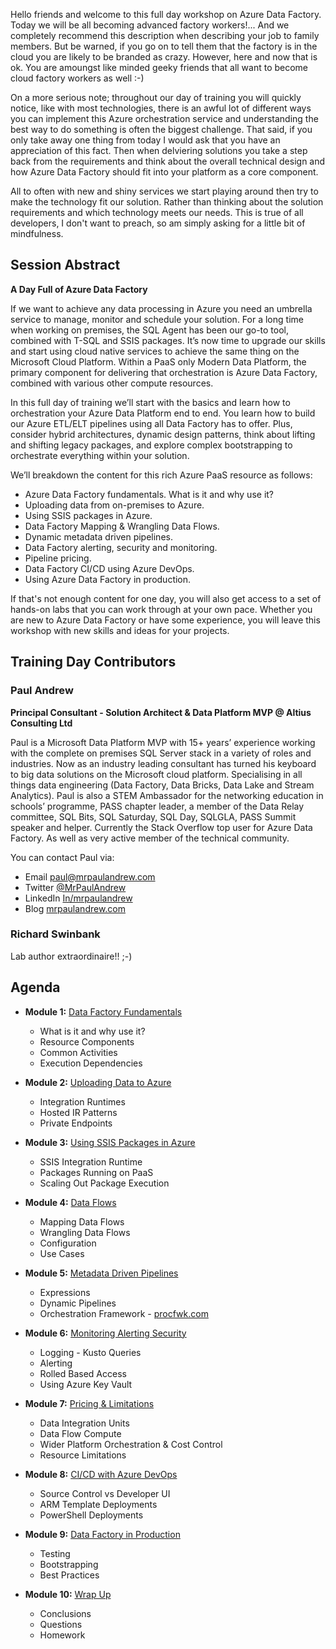 Hello friends and welcome to this full day workshop on Azure Data Factory. Today we will be all becoming advanced factory workers!... And we completely recommend this description when describing your job to family members. But be warned, if you go on to tell them that the factory is in the cloud you are likely to be branded as crazy. However, here and now that is ok. You are amoungst like minded geeky friends that all want to become cloud factory workers as well :-)

On a more serious note; throughout our day of training you will quickly notice, like with most technologies, there is an awful lot of different ways you can implement this Azure orchestration service and understanding the best way to do something is often the biggest challenge. That said, if you only take away one thing from today I would ask that you have an appreciation of this fact. Then when delviering solutions you take a step back from the requirements and think about the overall technical design and how Azure Data Factory should fit into your platform as a core component.

All to often with new and shiny services we start playing around then try to make the technology fit our solution. Rather than thinking about the solution requirements and which technology meets our needs. This is true of all developers, I don't want to preach, so am simply asking for a little bit of mindfulness.

## Session Abstract

__A Day Full of Azure Data Factory__

If we want to achieve any data processing in Azure you need an umbrella service to manage, monitor and schedule your solution. For a long time when working on premises, the SQL Agent has been our go-to tool, combined with T-SQL and SSIS packages. It’s now time to upgrade our skills and start using cloud native services to achieve the same thing on the Microsoft Cloud Platform. Within a PaaS only Modern Data Platform, the primary component for delivering that orchestration is Azure Data Factory, combined with various other compute resources.

In this full day of training we’ll start with the basics and learn how to orchestration your Azure Data Platform end to end. You learn how to build our Azure ETL/ELT pipelines using all Data Factory has to offer. Plus, consider hybrid architectures, dynamic design patterns, think about lifting and shifting legacy packages, and explore complex bootstrapping to orchestrate everything within your solution.

We’ll breakdown the content for this rich Azure PaaS resource as follows:

* Azure Data Factory fundamentals. What is it and why use it?
* Uploading data from on-premises to Azure.
* Using SSIS packages in Azure.
* Data Factory Mapping & Wrangling Data Flows.
* Dynamic metadata driven pipelines.
* Data Factory alerting, security and monitoring.
* Pipeline pricing.
* Data Factory CI/CD using Azure DevOps.
* Using Azure Data Factory in production.

If that's not enough content for one day, you will also get access to a set of hands-on labs that you can work through at your own pace. Whether you are new to Azure Data Factory or have some experience, you will leave this workshop with new skills and ideas for your projects.

## Training Day Contributors
### Paul Andrew 
__Principal Consultant - Solution Architect & Data Platform MVP @ Altius Consulting Ltd__

Paul is a Microsoft Data Platform MVP with 15+ years’ experience working with the complete on premises SQL Server stack in a variety of roles and industries. Now as an industry leading consultant has turned his keyboard to big data solutions on the Microsoft cloud platform. Specialising in all things data engineering (Data Factory, Data Bricks, Data Lake and Stream Analytics). Paul is also a STEM Ambassador for the networking education in schools’ programme, PASS chapter leader, a member of the Data Relay committee, SQL Bits, SQL Saturday, SQL Day, SQLGLA, PASS Summit speaker and helper. Currently the Stack Overflow top user for Azure Data Factory. As well as very active member of the technical community.

You can contact Paul via:

- Email [paul@mrpaulandrew.com](mailto:paul@mrpaulandrew.com)
- Twitter [@MrPaulAndrew](https://twitter.com/MrPaulAndrew)
- LinkedIn [In/mrpaulandrew](https://www.linkedin.com/in/mrpaulandrew/)
- Blog [mrpaulandrew.com](https://mrpaulandrew.com)

### Richard Swinbank

Lab author extraordinaire!!
;-)

## Agenda

* __Module 1:__ [Data Factory Fundamentals](#AddLinkToSlides)
    * What is it and why use it?
    * Resource Components
    * Common Activities
    * Execution Dependencies

* __Module 2:__ [Uploading Data to Azure](#AddLinkToSlides)
    * Integration Runtimes
    * Hosted IR Patterns
    * Private Endpoints

* __Module 3:__ [Using SSIS Packages in Azure](#AddLinkToSlides)
    * SSIS Integration Runtime
    * Packages Running on PaaS
    * Scaling Out Package Execution

* __Module 4:__ [Data Flows](#AddLinkToSlides)
    * Mapping Data Flows
    * Wrangling Data Flows
    * Configuration
    * Use Cases

* __Module 5:__ [Metadata Driven Pipelines](#AddLinkToSlides)
    * Expressions
    * Dynamic Pipelines
    * Orchestration Framework - [procfwk.com](http://procfwk.com/)

* __Module 6:__ [Monitoring Alerting Security](#AddLinkToSlides)
    * Logging - Kusto Queries
    * Alerting
    * Rolled Based Access
    * Using Azure Key Vault

* __Module 7:__ [Pricing & Limitations](#AddLinkToSlides)
    * Data Integration Units
    * Data Flow Compute
    * Wider Platform Orchestration & Cost Control
    * Resource Limitations

* __Module 8:__ [CI/CD with Azure DevOps](#AddLinkToSlides)
    * Source Control vs Developer UI
    * ARM Template Deployments
    * PowerShell Deployments

* __Module 9:__ [Data Factory in Production](#AddLinkToSlides)
    * Testing
    * Bootstrapping
    * Best Practices

* __Module 10:__ [Wrap Up](#AddLinkToSlides)
    * Conclusions
    * Questions
    * Homework

